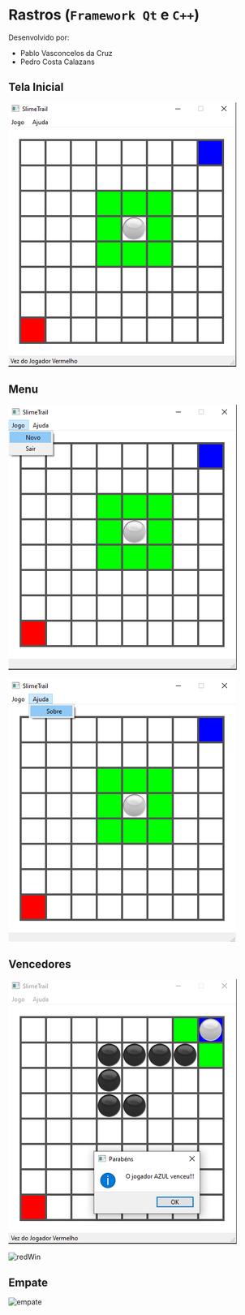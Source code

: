 # Rastros (`Framework Qt` e `C++`)

Desenvolvido por: 

- Pablo Vasconcelos da Cruz
- Pedro Costa Calazans

## Tela Inicial

![telaInicial](printsGame/telaInicial.png)

## Menu

![menuJogo](printsGame/menuJogo.png)

![menuAjuda](printsGame/menuAjuda.png)

## Vencedores

![blueWin](printsGame/blueWin.png)

![redWin](/home/pedrocc/Documentos/github/Rastros/printsGame/redWin.png)

## Empate

![empate](/home/pedrocc/Documentos/github/Rastros/printsGame/empate.png)
